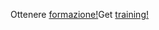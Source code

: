<span data-ttu-id="e86ad-101">Ottenere [formazione!](/dynamics365/get-started/training/)</span><span class="sxs-lookup"><span data-stu-id="e86ad-101">Get [training!](/dynamics365/get-started/training/)</span></span>
